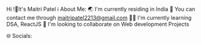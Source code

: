 Hi !👋It's Maitri Patel
ℹ️ About Me:
🌏 I'm currently residing in India
📧 You can contact me through maitripatel2213@gmail.com
👩‍💻 I'm currently learning DSA, ReactJS
🤝 I'm looking to collaborate on Web development Projects

🌐 Socials:
